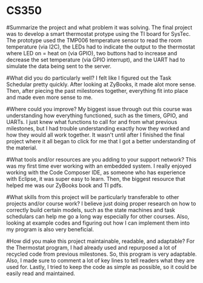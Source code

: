 # CS350

#Summarize the project and what problem it was solving.
The final project was to develop a smart thermostat protype using the TI board for SysTec. The prototype used the TMP006 temperature sensor to read the room temperature (via I2C), the LEDs had to indicate the output to the thermostat where LED on = heat on (via GPIO), two buttons had to increase and decrease the set temperature (via GPIO interrupt), and the UART had to simulate the data being sent to the server.

#What did you do particularly well?
I felt like I figured out the Task Schedular pretty quickly. After looking at ZyBooks, it made alot more sense. Then, after piecing the past milestones together, everything fit into place and made even more sense to me.

#Where could you improve?
My biggest issue through out this course was understanding how everything functioned, such as the timers, GPIO, and UARTs. I just knew what functions to call for and from what previous milestones, but I had trouble understanding exactly how they worked and how they would all work together. It wasn't until after I finished the final project where it all began to click for me that I got a better understanding of the material.

#What tools and/or resources are you adding to your support network?
This was my first time ever working with an embedded system. I really enjoyed working with the Code Composer IDE, as someone who has experience with Eclipse, it was super easy to learn. Then, the biggest resource that helped me was our ZyBooks book and TI pdfs.

#What skills from this project will be particularly transferable to other projects and/or course work?
I believe just doing proper research on how to correctly build certain models, such as the state machines and task schedulars can help me go a long way especially for other courses. Also, looking at example codes and figuring out how I can implement them into my program is also very beneficial.

#How did you make this project maintainable, readable, and adaptable?
For the Thermostat program, I had already used and repurposed a lot of recycled code from previous milestones. So, this program is very adaptable. Also, I made sure to comment a lot of key lines to tell readers what they are used for. Lastly, I tried to keep the code as simple as possible, so it could be easily read and maintained.
